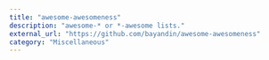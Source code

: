 ```yaml
---
title: "awesome-awesomeness"
description: "awesome-* or *-awesome lists."
external_url: "https://github.com/bayandin/awesome-awesomeness"
category: "Miscellaneous"
---
```

